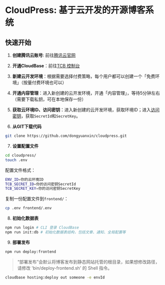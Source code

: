 # CloudPress: 基于云开发的开源博客系统

## 快速开始

1. **创建腾讯云账号**: 前往[腾讯云官网](https://cloud.tencent.com/)

2. **开通CloudBase**：前往[TCB 控制台](https://console.cloud.tencent.com/tcb/env/index)

3. **新建云开发环境**：根据需要选择付费策略，每个用户都可以创建一个「免费环境」（按量付费环境也可以）

4. **开通内容管理**：进入新创建的云开发环境，开通「内容管理」，等待5分钟左右（需要下载私钥，可在本地保存一份）

5. **获取云环境ID、访问密钥**：进入新创建的云开发环境，获取环境ID；进入[访问密钥](https://console.cloud.tencent.com/cam/capi)，获取`SecretId`和`SecretKey`。

6. **从GIT下载代码**

```bash
git clone https://github.com/dongyuanxin/cloudpress.git
```

7. **设置配置文件**

```bash
cd cloudpress/
touch .env
```

配置文件格式：

```bash
ENV_ID=你的云环境ID
TCB_SECRET_ID=你的访问密钥SecretId
TCB_SECRET_KEY=你的访问密钥SecretKey
```

复制一份配置文件到`frontend/`：

```bash
cp .env frontend/.env
```

8. **初始化数据表**

```bash
npm run login # CLI 登录 CloudBase
npm run init:db # 初始化数据表结构，包括文章、通知、全局配置等
```

9. **部署发布**

```bash
npm run deploy:frontend
```

> “部署发布”会默认将博客发布到静态网站托管的根目录，如果想修改路径，请修改 'bin/deploy-frontend.sh' 的 Shell 指令。

```bash
cloudbase hosting:deploy out someone -e envId
```